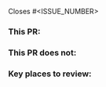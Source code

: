 <!-- This is a pull request template for all the integration project. -->

Closes #<ISSUE_NUMBER>
<!-- These comments should help create a useful PR message, please delete any remaining comments before opening the PR. -->
<!-- If there is no issue number make sure to describe clearly *why* this PR is necessary. -->
<!-- Mention open questions, remaining TODOs, if any -->

### This PR:
<!-- Describe what this PR adds to this repo and why -->
<!-- E.g. -->
<!-- * Implements feature 1 -->
<!-- * Fixes bug 3 -->

### This PR does not:
<!-- Describe what is out of scope for this PR, if applicable. Leave this section blank if it's not applicable -->
<!-- This section helps avoid the reviewer having to needlessly point out missing parts -->
<!-- * Implement feature 3 because that feature is blocked by Issue 4 -->
<!-- * Implement xyz because that is tracked in issue #123. -->
<!-- * Address xzy for which I opened issue #456 -->

### Key places to review:
<!-- Describe key places for reviewers to pay close attention to -->
<!-- * file.rs, `add_integers` function -->
<!-- Or directly comment on those files/lines to make it easier for the reviewers -->

<!-- ### How to test this PR:  -->
<!-- Optional, uncomment the above line if this is relevant to your PR -->
<!-- If your PR is fully tested through CI there is no need to add this section -->
<!-- * E.g. `just test` -->

<!-- ### Things tested -->
<!-- Anything that was manually tested (that is not tested in CI). -->
<!-- E.g. building/running of docker containers. Changes to docker demo, ... -->
<!-- Especially mention anything untested, with reasoning and link an issue to resolve this. -->

<!-- Complete the following items before creating this PR -->
<!-- [ ] Issue linked or PR description mentions why this change is necessary. -->
<!-- [ ] PR description is clear enough for reviewers. -->
<!-- [ ] Documentation for changes (additions) has been updated (added).  -->
<!-- [ ] If this is a draft it is marked as "draft".  -->

<!-- Make sure it won't break backward compatibility -->
<!-- * Try to keep changes additive: add new, optional methods, flags, or parameters instead of modifying or removing existing functionality. -->
<!-- * If modification is necessary, it should either be: A clear bug fix, or Guarded by a config/feature flag.  -->
<!-- * Follow Open Closed Principle and Interface Segregation Principle, clients should not be forced to depend on interfaces they do not use. -->

<!-- To make changes to this template edit https://github.com/EspressoSystems/.github/blob/main/PULL_REQUEST_TEMPLATE_INTEGRATIONS.md -->
